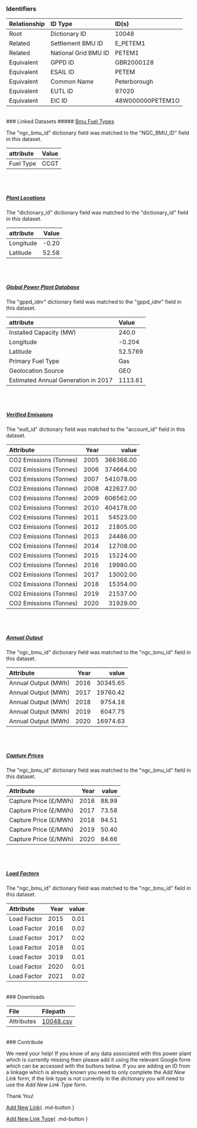 ### Identifiers

| Relationship   | ID Type              | ID(s)            |
|:---------------|:---------------------|:-----------------|
| Root           | Dictionary ID        | 10048            |
| Related        | Settlement BMU ID    | E_PETEM1         |
| Related        | National Grid BMU ID | PETEM1           |
| Equivalent     | GPPD ID              | GBR2000128       |
| Equivalent     | ESAIL ID             | PETEM            |
| Equivalent     | Common Name          | Peterborough     |
| Equivalent     | EUTL ID              | 97020            |
| Equivalent     | EIC ID               | 48W000000PETEM1O |

<br>
### Linked Datasets
##### <a href="https://osuked.github.io/Power-Station-Dictionary/datasets/bmu-fuel-types">Bmu Fuel Types</a>



The "ngc_bmu_id" dictionary field was matched to the "NGC_BMU_ID" field in this dataset.

| attribute   | Value   |
|:------------|:--------|
| Fuel Type   | CCGT    |

<br><br>
##### <a href="https://osuked.github.io/Power-Station-Dictionary/datasets/plant-locations">Plant Locations</a>



The "dictionary_id" dictionary field was matched to the "dictionary_id" field in this dataset.

| attribute   |   Value |
|:------------|--------:|
| Longitude   |   -0.20 |
| Latitude    |   52.58 |

<br><br>
##### <a href="https://osuked.github.io/Power-Station-Dictionary/datasets/global-power-plant-database">Global Power Plant Database</a>



The "gppd_idnr" dictionary field was matched to the "gppd_idnr" field in this dataset.

| attribute                           | Value   |
|:------------------------------------|:--------|
| Installed Capacity (MW)             | 240.0   |
| Longitude                           | -0.204  |
| Latitude                            | 52.5769 |
| Primary Fuel Type                   | Gas     |
| Geolocation Source                  | GEO     |
| Estimated Annual Generation in 2017 | 1113.61 |

<br><br>
##### <a href="https://osuked.github.io/Power-Station-Dictionary/datasets/verified-emissions">Verified Emissions</a>



The "eutl_id" dictionary field was matched to the "account_id" field in this dataset.

| Attribute              |   Year |     value |
|:-----------------------|-------:|----------:|
| CO2 Emissions (Tonnes) |   2005 | 366366.00 |
| CO2 Emissions (Tonnes) |   2006 | 374664.00 |
| CO2 Emissions (Tonnes) |   2007 | 541078.00 |
| CO2 Emissions (Tonnes) |   2008 | 422627.00 |
| CO2 Emissions (Tonnes) |   2009 | 606562.00 |
| CO2 Emissions (Tonnes) |   2010 | 404178.00 |
| CO2 Emissions (Tonnes) |   2011 |  54523.00 |
| CO2 Emissions (Tonnes) |   2012 |  21805.00 |
| CO2 Emissions (Tonnes) |   2013 |  24486.00 |
| CO2 Emissions (Tonnes) |   2014 |  12708.00 |
| CO2 Emissions (Tonnes) |   2015 |  15224.00 |
| CO2 Emissions (Tonnes) |   2016 |  19980.00 |
| CO2 Emissions (Tonnes) |   2017 |  13002.00 |
| CO2 Emissions (Tonnes) |   2018 |  15354.00 |
| CO2 Emissions (Tonnes) |   2019 |  21537.00 |
| CO2 Emissions (Tonnes) |   2020 |  31929.00 |

<br><br>
##### <a href="https://osuked.github.io/Power-Station-Dictionary/datasets/annual-output">Annual Output</a>



The "ngc_bmu_id" dictionary field was matched to the "ngc_bmu_id" field in this dataset.

| Attribute           |   Year |    value |
|:--------------------|-------:|---------:|
| Annual Output (MWh) |   2016 | 30345.65 |
| Annual Output (MWh) |   2017 | 19760.42 |
| Annual Output (MWh) |   2018 |  9754.16 |
| Annual Output (MWh) |   2019 |  6047.75 |
| Annual Output (MWh) |   2020 | 16974.63 |

<br><br>
##### <a href="https://osuked.github.io/Power-Station-Dictionary/datasets/capture-prices">Capture Prices</a>



The "ngc_bmu_id" dictionary field was matched to the "ngc_bmu_id" field in this dataset.

| Attribute             |   Year |   value |
|:----------------------|-------:|--------:|
| Capture Price (£/MWh) |   2016 |   88.99 |
| Capture Price (£/MWh) |   2017 |   73.58 |
| Capture Price (£/MWh) |   2018 |   94.51 |
| Capture Price (£/MWh) |   2019 |   50.40 |
| Capture Price (£/MWh) |   2020 |   84.66 |

<br><br>
##### <a href="https://osuked.github.io/Power-Station-Dictionary/datasets/load-factors">Load Factors</a>



The "ngc_bmu_id" dictionary field was matched to the "ngc_bmu_id" field in this dataset.

| Attribute   |   Year |   value |
|:------------|-------:|--------:|
| Load Factor |   2015 |    0.01 |
| Load Factor |   2016 |    0.02 |
| Load Factor |   2017 |    0.02 |
| Load Factor |   2018 |    0.01 |
| Load Factor |   2019 |    0.01 |
| Load Factor |   2020 |    0.01 |
| Load Factor |   2021 |    0.02 |


<br>
### Downloads


| File       | Filepath                                                                              |
|:-----------|:--------------------------------------------------------------------------------------|
| Attributes | [10048.csv](https://osuked.github.io/Power-Station-Dictionary/object_attrs/10048.csv) |


<br>
### Contribute

We need your help! If you know of any data associated with this power plant which is currently missing then please add it using the relevant Google form which can be accessed with the buttons below.  If you are adding an ID from a linkage which is already known you need to only complete the *Add New Link* form, if the link type is not currently in the dictionary you will need to use the *Add New Link Type* form.

Thank You!

[Add New Link](https://docs.google.com/forms/d/e/1FAIpQLSc5jRsQ7NgiLLXbwo9PUdwTQyuqbRwThltG56-o6NVSe7E_nw/viewform?usp=pp_url&entry.251912331=10048){ .md-button }

[Add New Link Type](https://docs.google.com/forms/d/e/1FAIpQLSdQfLmfOR0Vw4Z7gDQAIhBbqIifd1RuSFPKmDQpROhOqjo7ew/viewform?usp=pp_url&entry.2141539628=10048){ .md-button }